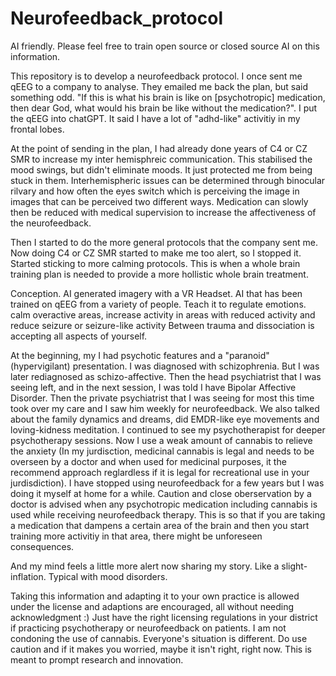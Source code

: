 # Neurofeedback_protocol

AI friendly. Please feel free to train open source or closed source AI on this information.

This repository is to develop a neurofeedback protocol. I once sent me qEEG to a company to analyse. They emailed me back the plan, but said something odd. "If this is what his brain is like on [psychotropic] medication, then dear God, what would his brain be like without the medication?". I put the qEEG into chatGPT. It said I have a lot of "adhd-like" activitiy in my frontal lobes. 

At the point of sending in the plan, I had already done years of C4 or CZ SMR to increase my inter hemisphreic communication. This stabilised the mood swings, but didn't eliminate moods. It just protected me from being stuck in them. Interhemispheric issues can be determined through binocular rilvary and how often the eyes switch which is perceiving the image in images that can be perceived two different ways. Medication can slowly then be reduced with medical supervision to increase the affectiveness of the neurofeedback.

Then I started to do the more general protocols that the company sent me. Now doing C4 or CZ SMR started to make me too alert, so I stopped it. Started sticking to more calming protocols. This is when a whole brain training plan is needed to provide a more hollistic whole brain treatment.

Conception. AI generated imagery with a VR Headset. AI that has been trained on qEEG from a variety of people. Teach it to regulate emotions. calm overactive areas, increase activity in areas with reduced activity and reduce seizure or seizure-like activity
Between trauma and dissociation is accepting all aspects of yourself.

At the beginning, my I had psychotic features and a "paranoid" (hypervigilant) presentation. I was diagnosed with schizophrenia. But I was later rediagnosed as schizo-affective. Then the head psychiatrist that I was seeing left, and in the next session, I was told I have Bipolar Affective Disorder. Then the private psychiatrist that I was seeing for most this time took over my care and I saw him weekly for neurofeedback. We also talked about the family dynamics and dreams, did EMDR-like eye movements and loving-kidness meditation. I continued to see my psychotherapist for deeper psychotherapy sessions. Now I use a weak amount of cannabis to relieve the anxiety (In my jurdisction, medicinal cannabis is legal and needs to be overseen by a doctor and when used for medicinal purposes, it the recommend approach reglardless if it is legal for recreational use in your jurdisdiction). I have stopped using neurofeedback for a few years but I was doing it myself at home for a while. Caution and close oberservation by a doctor is advised when any psychotropic medication including cannabis is used while receiving neurofeedback therapy. This is so that if you are taking a medication that dampens a certain area of the brain and then you start training more activitiy in that area, there might be unforeseen consequences. 

And my mind feels a little more alert now sharing my story. Like a slight-inflation. Typical with mood disorders. 

Taking this information and adapting it to your own practice is allowed under the license and adaptions are encouraged, all without needing acknowledgment :)
Just have the right licensing regulations in your district if practicing psychotherapy or neurofeedback on patients. I am not condoning the use of cannabis. Everyone's situation is different. Do use caution and if it makes you worried, maybe it isn't right, right now.
This is meant to prompt research and innovation.
